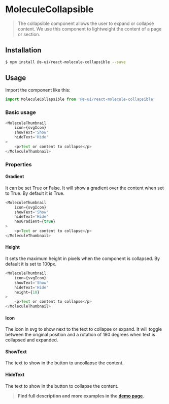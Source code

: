 # MoleculeCollapsible

> The collapsible component allows the user to expand or collapse content. We use this component to lightweight the content of a page or section.

<!-- ![](./assets/preview.png) -->

## Installation

```sh
$ npm install @s-ui/react-molecule-collapsible --save
```

## Usage
Import the component like this:
```js
import MoleculeCollapsible from '@s-ui/react-molecule-collapsible'
```

### Basic usage
```js
<MoleculeThumbnail 
    icon={svgIcon} 
    showText='Show' 
    hideText='Hide'
>
    <p>Text or content to collapse</p>
</MoleculeThumbnail>

```

### Properties
#### Gradient
It can be set True or False. It will show a gradient over the content when set to True. By default it is True.
```js
<MoleculeThumbnail 
    icon={svgIcon} 
    showText='Show' 
    hideText='Hide'
    hasGradient={true}
>
    <p>Text or content to collapse</p>
</MoleculeThumbnail>
```

#### Height
It sets the maximum height in pixels when the component is collapsed. By default it is set to 100px.
```js
<MoleculeThumbnail 
    icon={svgIcon} 
    showText='Show' 
    hideText='Hide'
    height={10}
>
    <p>Text or content to collapse</p>
</MoleculeThumbnail>
```

#### Icon
The icon in svg to show next to the text to collapse or expand. It will toggle between the original position and a rotation of 180 degrees when text is collapsed and expanded.

#### ShowText
The text to show in the button to uncollapse the content.

#### HideText
The text to show in the button to collapse the content.

> **Find full description and more examples in the [demo page](#).**
